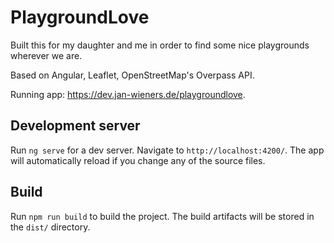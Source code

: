 # PlaygroundLove

Built this for my daughter and me in order to find some nice playgrounds wherever we are.

Based on Angular, Leaflet, OpenStreetMap's Overpass API.

Running app: https://dev.jan-wieners.de/playgroundlove.

## Development server

Run `ng serve` for a dev server. Navigate to `http://localhost:4200/`. The app will automatically reload if you change any of the source files.

## Build

Run `npm run build` to build the project. The build artifacts will be stored in the `dist/` directory.

